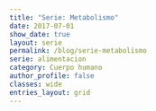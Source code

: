```yaml
---
title: "Serie: Metabolismo"
date: 2017-07-01
show_date: true
layout: serie
permalink: /blog/serie-metabolismo
serie: alimentacion
category: Cuerpo humano
author_profile: false
classes: wide
entries_layout: grid
---
```


